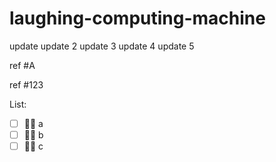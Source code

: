 # laughing-computing-machine

update
update 2
update 3
update 4
update 5

ref #A

ref #123

List:
- [ ] :running_man: a
- [ ] :running_man: b
- [ ] :running_man: c
